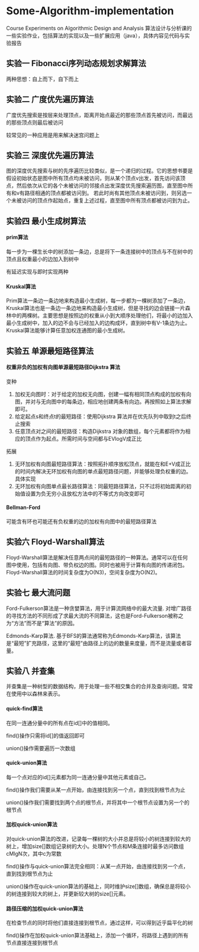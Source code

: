# Some-Algorithm-implementation
Course Experiments on Algorithmic Design and Analysis
算法设计与分析课的一些实验作业，包括算法的实现以及一些扩展应用（java），具体内容见代码与实验报告

## 实验一  Fibonacci序列动态规划求解算法

两种思想：自上而下，自下而上

## 实验二  广度优先遍历算法


广度优先搜索是按层来处理顶点，距离开始点最近的那些顶点首先被访问，而最远的那些顶点则最后被访问

较常见的一种应用是用来解决迷宫问题上

## 实验三  深度优先遍历算法

图的深度优先搜索与树的先序遍历比较类似，是一个递归的过程。它的思想书要是假设初始状态是图中所有顶点均未被访问，则从某个顶点v出发，首先访问该顶点，然后依次从它的各个未被访问的邻接点出发深度优先搜索遍历图，直至图中所有和v有路径相通的顶点都被访问到。 若此时尚有其他顶点未被访问到，则另选一个未被访问的顶点作起始点，重复上述过程，直至图中所有顶点都被访问到为止。


## 实验四  最小生成树算法 

#### prim算法

每一步为一棵生长中的树添加一条边，总是将下一条连接树中的顶点与不在树中的顶点且权重最小的边加入到树中

有延迟实现与即时实现两种

#### Kruskal算法

Prim算法一条边一条边地来构造最小生成树，每一步都为一棵树添加了一条边，Kruskal算法也是一条边一条边地来构造最小生成树，但是寻找的边会链接一片森林中的两棵树。主要思想是按照边的权重从小到大顺序处理他们，将最小的边加入最小生成树中，加入的边不会与已经加入的边构成环，直到树中有V-1条边为止。Kruskal算法能够计算任意加权连通图的最小生成树。


## 实验五  单源最短路径算法

#### 权重非负的加权有向图单源最短路径Dijkstra 算法

变种

1. 加权无向图时：对于给定的加权无向图，创建一幅有相同顶点构成的加权有向图，并对与无向图中的每条边，相应地创建两条有向边。再按照如上算法求解即可。
2. 给定起点s和终点t的最短路径：使用Dijkstra 算法并在优先队列中取到t之后终止搜索
3. 任意顶点对之间的最短路径：构造Dijkstra 对象的数组，每个元素都将作为相应的顶点作为起点。所需时间与空间都与EVlogV成正比

拓展

1. 无环加权有向图最短路径算法：按照拓扑顺序放松顶点，就能在和E+V成正比的时间内解决无环加权有向图的单点最短路径问题，并能够处理负权重的边。具体实现
2. 无环加权有向图单点最长路径算法：同最短路径算法，只不过将初始距离的初始值设置为负无穷小且放松方法中的不等式方向改变即可

#### Bellman-Ford

可能含有环也可能还有负权重的边的加权有向图中的最短路径算法

## 实验六  Floyd-Warshall算法

Floyd-Warshall算法是解决任意两点间的最短路径的一种算法。通常可以在任何图中使用，包括有向图、带负权边的图。同时也被用于计算有向图的传递闭包。Floyd-Warshall算法的时间复杂度为O(N3)，空间复杂度为O(N2)。


## 实验七  最大流问题

Ford-Fulkerson算法是一种贪婪算法，用于计算流网络中的最大流量.
对增广路径的寻找方法的不同形成了求最大流的不同算法，这也是Ford-Fulkerson被称之为“方法”而不是“算法”的原因。

Edmonds-Karp算法.
基于BFS的算法通常称为Edmonds-Karp算法，该算法是“最短”扩充路径，这里的“最短”由路径上的边的数量来度量，而不是流量或者容量。
## 实验八  并查集

并查集是一种树型的数据结构，用于处理一些不相交集合的合并及查询问题。常常在使用中以森林来表示。

#### quick-find算法

在同一连通分量中的所有点在id[]中的值相同。

find()操作只需将id[]的值返回即可

union()操作需要遍历一次数组

#### quick-union算法

每一个点对应的id[]元素都为同一连通分量中其他元素或自己。

find()操作我们需要从某一点开始，由连接找到另一个点，直到找到根节点为止

union()操作我们需要找到两个点的根节点，并将其中一个根节点设置为另一个的根节点

#### 加权quick-union算法
对quick-union算法的改进，记录每一棵树的大小并总是将较小的树连接到较大的树上，增加size[]数组记录树的大小。处理N个节点和M条连接时最多访问数组cMlgN次，其中c为常数

find()操作与quick-union算法完全相同：从某一点开始，由连接找到另一个点，直到找到根节点为止

union()操作在quick-union算法的基础上，同时维护size[]数组，确保总是将较小的树连接到较大的树上，并更新较大树的size[]元素。

#### 路径压缩的加权quick-union算法

在检查节点的同时将他们直接连接到根节点，通过这样，可以得到近乎扁平化的树

find()操作在加权quick-union算法基础上，添加一个循环，将路径上遇到的所有节点直接连接到根节点


